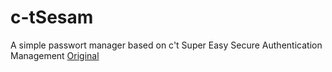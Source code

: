# c-tSesam
A simple passwort manager based on c't Super Easy Secure Authentication Management
[Original](https://github.com/pinae/ctSESAM-python)
